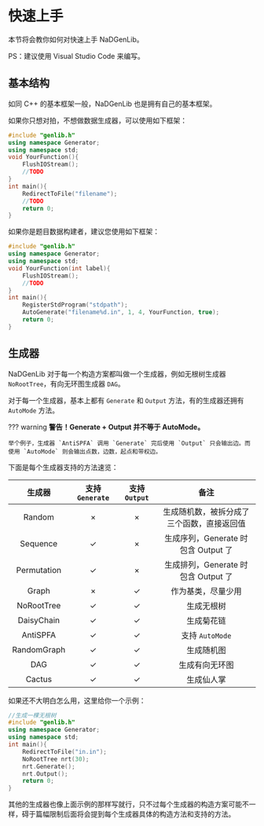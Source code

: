 # 快速上手

本节将会教你如何对快速上手 NaDGenLib。

PS：建议使用 Visual Studio Code 来编写。

## 基本结构

如同 C++ 的基本框架一般，NaDGenLib 也是拥有自己的基本框架。

如果你只想对拍，不想做数据生成器，可以使用如下框架：

```cpp
#include "genlib.h"
using namespace Generator;
using namespace std;
void YourFunction(){
    FlushIOStream();
    //TODO
}
int main(){
    RedirectToFile("filename");
    //TODO
    return 0;
}
```

如果你是题目数据构建者，建议您使用如下框架：

```cpp
#include "genlib.h"
using namespace Generator;
using namespace std;
void YourFunction(int label){
    FlushIOStream();
    //TODO
}
int main(){
    RegisterStdProgram("stdpath");
    AutoGenerate("filename%d.in", 1, 4, YourFunction, true);
    return 0;
}
```

## 生成器

NaDGenLib 对于每一个构造方案都叫做一个生成器，例如无根树生成器 `NoRootTree`，有向无环图生成器 `DAG`。

对于每一个生成器，基本上都有 `Generate` 和 `Output` 方法，有的生成器还拥有 `AutoMode` 方法。

??? warning 
    **警告！Generate + Output 并不等于 AutoMode。**
    
    举个例子，生成器 `AntiSPFA` 调用 `Generate` 完后使用 `Output` 只会输出边。而使用 `AutoMode` 则会输出点数，边数，起点和带权边。

下面是每个生成器支持的方法速览：

| 生成器 | 支持 `Generate` | 支持 `Output` | 备注 |
|:-----:|:-------------:|:-----------:|:----:|
| Random | $\times$ | $\times$ | 生成随机数，被拆分成了三个函数，直接返回值 |
| Sequence | $\checkmark$ | $\times$ | 生成序列，Generate 时包含 Output 了|
| Permutation | $\checkmark$ | $\times$ | 生成排列，Generate 时包含 Output 了| 
| Graph | $\times$ | $\checkmark$ | 作为基类，尽量少用 |
| NoRootTree | $\checkmark$ | $\checkmark$ | 生成无根树 |
| DaisyChain | $\checkmark$ | $\checkmark$ | 生成菊花链 |
| AntiSPFA | $\checkmark$ | $\checkmark$ | 支持 `AutoMode` |
| RandomGraph | $\checkmark$ | $\checkmark$ | 生成随机图 |
| DAG | $\checkmark$ | $\checkmark$ | 生成有向无环图 |
| Cactus | $\checkmark$ | $\checkmark$ | 生成仙人掌 |

如果还不大明白怎么用，这里给你一个示例：

```cpp
//生成一棵无根树
#include "genlib.h"
using namespace Generator;
using namespace std;
int main(){
    RedirectToFile("in.in");
    NoRootTree nrt(30);
    nrt.Generate();
    nrt.Output();
    return 0;
}
```

其他的生成器也像上面示例的那样写就行，只不过每个生成器的构造方案可能不一样，碍于篇幅限制后面将会提到每个生成器具体的构造方法和支持的方法。